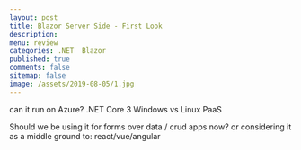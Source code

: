 ```yaml
---
layout: post
title: Blazor Server Side - First Look
description: 
menu: review
categories: .NET  Blazor
published: true 
comments: false     
sitemap: false
image: /assets/2019-08-05/1.jpg
---
```



can it run on Azure?
.NET Core 3
Windows vs Linux PaaS

Should we be using it for forms over data / crud apps now?
or considering it as a middle ground to: react/vue/angular

